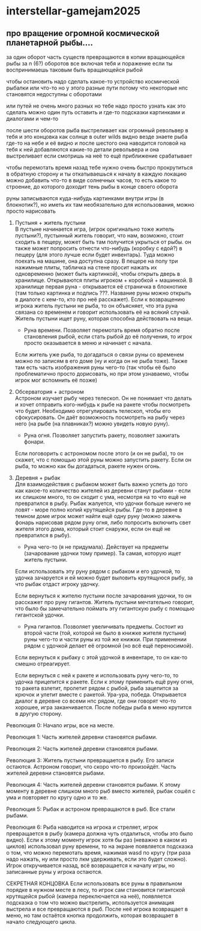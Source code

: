 # interstellar-gamejam2025

## про вращение огромной космической планетарной рыбы....

за один оборот часть существ превращаются в копии вращающейся рыбы
за n (6?) оборотов все включая тебя и поражение если ты воспринимаешь таковым быть вращающейся рыбой

чтобы остановить надо сделать какое-то устройство космической рыбалки или что-то но у этого разные пути потому что некоторые нпс становятся недоступны с оборотами

или путей не очень много разных но тебе надо просто узнать как это сделать
можно один путь оставить
и где-то подсказки картинками и диалогами и чем-то

после шести оборотов рыба выстреливает как огромный револьвер в тебя и это концовка
как солнце в outer wilds видно везде знаете
рыба где-то на небе и её видно
и после шестого она наводится головой на тебя к ней добавляются какие-то детали револьвера и она выстреливает
если смотришь на неё то ещё приближение срабатывает

чтобы перемотать время назад тебе нужно очень быстро прокрутиться в обратную сторону и ты откатываешься к началу
в каждую локацию можно добавить что-то в виде солнечных часов, то есть какое то строение, до которого доходит тень рыбы в конце своего оборота

руны записываются куда-нибудь картинками внутри игры (в блокнотик?), но иметь их там необязательно для использования, можно просто нарисовать

1. Пустыня + житель пустыни  
   В пустыне начинается игра, (игрок оригинально тоже житель пустыни?), пустынный житель говорит, что нам, возможно, стоит сходить в пещеру, может быть там получится укрыться от рыбы. он также может попросить отнести что-нибудь (коробку с едой?) в пещеру (для этого лучше если будет инвентарь).
   Туда можно поехать на машине, она доступна сразу.
   В пещере на полу три нажимные плиты, табличка на стене просит нажать их одновременно (может быть картинкой), чтобы открыть дверь в хранилище. Открываются плиты игроком + коробкой + машинкой.
   В хранилище первая руна - открывается её страничка в блокнотике (там только картинка и подпись ???. Название руны можно открыть в диалоге с кем-то, кто про неё расскажет).
   Если к возвращению игрока житель пустыни не рыба, то он объясняет, что эта руна связана со временем и говорит использовать её на всякий случай. Житель пустыни ищет руну, которая способна действовать на вещи.

   - Руна времени. Позволяет перемотать время обратно после становления рыбой, если стать рыбой до её получения, то игрок просто оказывается в меню и начинает с начала.

   Если житель уже рыба, то догадаться о связи руны со временем можно по записям в его доме (ну и когда он не рыба тоже). Также там есть часть изображения руны чего-то (так чтобы её было проблематично просто дорисовать, но при этом узнаваемо, чтобы игрок мог вспомнить её позже)

2. Обсерватория + астроном  
   Астроном изучает рыбу через телескоп. Он не понимает что делать и хочет отправить кого-нибудь к рыбе на ракете чтобы посмотреть что будет.
   Необходимо отрегулировать телескоп, чтобы его сфокусировать. Он даёт возможность посмотреть на рыбу через него (на рыбе (на плавниках?) можно увидеть новую руну).

   - Руна огня. Позволяет запустить ракету, позволяет зажигать фонари.

   Если поговорить с астрономом после этого (и он не рыба), то он скажет, что с помощью этой руны можно запустить ракету. Если он рыба, то можно как бы догадаться, ракете нужен огонь.

3. Деревня + рыбак  
   Для взаимодействия с рыбаком может быть важно успеть до того как какое-то количество жителей из деревни станут рыбами - если их слишком много, то он сходит с ума, несмотря на то что ещё не превратился в рыбу.
   Рыбак жалуется, что удочки больше ничего не ловят - море полно копий крутящейся рыбы.
   Где-то в деревне в темном доме игрок может найти ещё одну руну (можно зажечь фонарь нарисовав рядом руну огня, либо попросить включить свет жителя этого дома, который стоит снаружи, если он ещё не превратился в рыбу).

   - Руна чего-то (я не придумала). Действует на предметы (зачарование удочки тому пример). Та самая, которую ищет житель пустыни.

   Если использовать эту руну рядом с рыбаком и его удочкой, то удочка зачаруется и ей можно будет выловить крутящуюся рыбу, за что рыбак отдаст игроку удочку.

   Если вернуться к жителю пустыни после зачарования удочки, то он расскажет про руну гигантов. Житель пустыни мечтательно говорит, что было бы замечательно поймать эту гигантскую рыбу с помощью гигантской удочки.

   - Руна гигантов. Позволяет увеличивать предметы. Состоит из второй части (той, которой не было в книжке жителя пустыни) руны чего-то и части руны из той же книжки. При применении рядом с удочкой делает её огромной (но всё ещё переносимой).

   Если вернуться к рыбаку с этой удочкой в инвентаре, то он как-то смешно отреагирует.

   Если вернуться с ней к ракете и использовать руну чего-то, то удочка прицепится к ракете. Если к этому применить ещё руну огня, то ракета взлетит, пролетит рядом с рыбой, рыба зацепится за крючок и улетит вместе с ракетой. Ура-ура, победа. Открывается диалог в деревне со всеми нпс рядом, где они говорят что-то хорошее, игра заканчивается. После победы рыба в меню крутится в другую сторону.

Революция 0:
Начало игры, все на месте.

Революция 1:
Часть жителей деревни становятся рыбами.

Революция 2:
Часть жителей деревни становятся рыбами.

Революция 3:
Житель пустыни превращается в рыбу. Его записи остаются.
Астроном говорит, что скоро что-то произойдёт.
Часть жителей деревни становятся рыбами.

Революция 4:
Часть жителей деревни становятся рыбами.
К этому моменту в деревне слишком много рыб вместо жителей, рыбак сошёл с ума и повторяет по кругу одно и то же.

Революция 5:
Рыбак и астроном превращаются в рыб.
Все стали рыбами.

Революция 6:
Рыба наводится на игрока и стреляет, игрок превращается в рыбу (камера должна чуть отдалиться, чтобы это было видно).
Если к этому моменту игрок хотя бы раз (неважно в каком из циклов) использовал руну времени, то на экране появляется подсказка о том, что можно перемотать время, нажимая wasd по кругу (три раза надо нажать, ну или просто лкм удерживать, если это будет сложно).
Игрок откручивается назад, всё возвращается к началу игры, но записанные руны у игрока остаются.

СЕКРЕТНАЯ КОНЦОВКА
Если использовать все руны в правильном порядке в нужном месте в лесу, то игрок сам становится гигантской крутящейся рыбой (камера переключается на неё), появляется подсказка о том что можно выстрелить, используется анимация выстрела и все превращаются в рыб.
После неё игрока возвращает в меню, но там остаётся кнопка продолжить, которая возвращает в начало следующего цикла.
